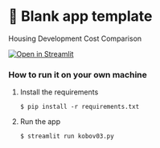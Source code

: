 # 🎈 Blank app template

Housing Development Cost Comparison

[![Open in Streamlit](https://static.streamlit.io/badges/streamlit_badge_black_white.svg)](https://kobov0.streamlit.app//)

### How to run it on your own machine

1. Install the requirements

   ```
   $ pip install -r requirements.txt
   ```

2. Run the app

   ```
   $ streamlit run kobov03.py
   ```

